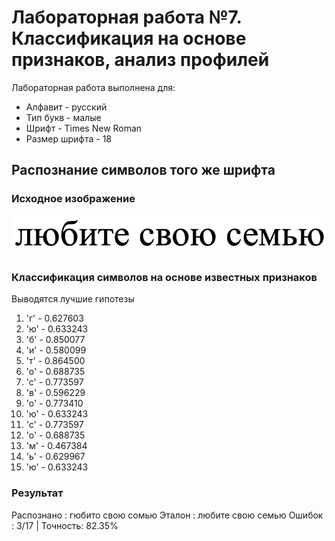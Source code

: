 # Лабораторная работа №7. Классификация на основе признаков, анализ профилей

Лабораторная работа выполнена для:

- Алфавит - русский
- Тип букв - малые
- Шрифт - Times New Roman 
- Размер шрифта - 18

## Распознание символов того же шрифта

### Исходное изображение

![phrase](../pictures_src/phrase2.bmp)

### Классификация символов на основе известных признаков

Выводятся лучшие гипотезы

1. 'г' - 0.627603
2. 'ю' - 0.633243
3. 'б' - 0.850077
4. 'и' - 0.580099
5. 'т' - 0.864500
6. 'о' - 0.688735
7. 'с' - 0.773597
8. 'в' - 0.596229
9. 'о' - 0.773410
10. 'ю' - 0.633243
11. 'с' - 0.773597
12. 'о' - 0.688735
13. 'м' - 0.467384
14. 'ь' - 0.629967
15. 'ю' - 0.633243

### Результат


Распознано : гюбито свою сомью
Эталон     : любите свою семью
Ошибок     : 3/17  |  Точность: 82.35%
